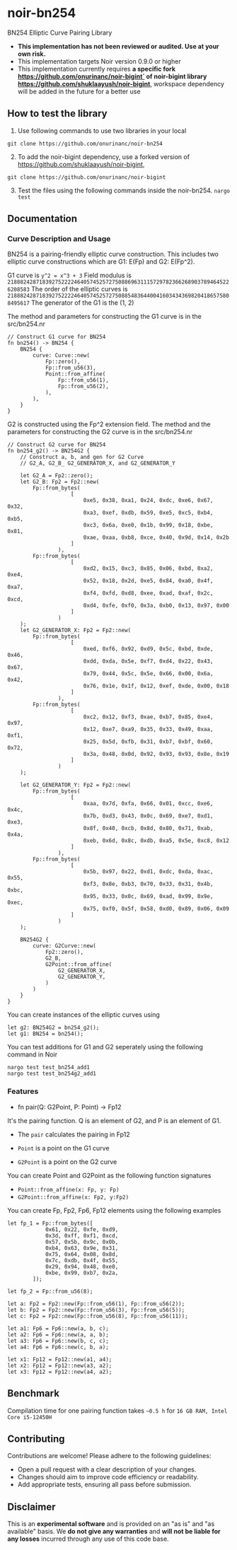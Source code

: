 # noir-bn254

BN254 Elliptic Curve Pairing Library

- **This implementation has not been reviewed or audited. Use at your own risk.**
- This implementation targets Noir version 0.9.0 or higher
- This implementation currently requires **a specific fork https://github.com/onurinanc/noir-bigint` of noir-bigint library https://github.com/shuklaayush/noir-bigint**, workspace dependency will be added in the future for a better use

## How to test the library
1. Use following commands to use two libraries in your local

`git clone https://github.com/onurinanc/noir-bn254`

2. To add the noir-bigint dependency, use a forked version of https://github.com/shuklaayush/noir-bigint,

`git clone https://github.com/onurinanc/noir-bigint`

3. Test the files using the following commands inside the noir-bn254.
`nargo test`

## Documentation

### Curve Description and Usage
BN254 is a pairing-friendly elliptic curve construction. This includes two elliptic curve constructions which are G1: E(Fp) and G2: E(Fp^2).

G1 curve is `y^2 = x^3 + 3`
Field modulus is `21888242871839275222246405745257275088696311157297823662689037894645226208583`
The order of the elliptic curves is `21888242871839275222246405745257275088548364400416034343698204186575808495617`
The generator of the G1 is the (1, 2)

The method and parameters for constructing the G1 curve is in the src/bn254.nr

```
// Construct G1 curve for BN254
fn bn254() -> BN254 {
    BN254 {
        curve: Curve::new(
            Fp::zero(),
            Fp::from_u56(3),
            Point::from_affine( 
                Fp::from_u56(1),
                Fp::from_u56(2),
            ),
        ),
    }
}
```

G2 is constructed using the Fp^2 extension field. The method and the parameters for constructing the G2 curve is in the src/bn254.nr

```
// Construct G2 curve for BN254
fn bn254_g2() -> BN254G2 {
    // Construct a, b, and gen for G2 Curve
    // G2_A, G2_B_ G2_GENERATOR_X, and G2_GENERATOR_Y

    let G2_A = Fp2::zero();
    let G2_B: Fp2 = Fp2::new(
        Fp::from_bytes(
                    [
                        0xe5, 0x38, 0xa1, 0x24, 0xdc, 0xe6, 0x67, 0x32, 
                        0xa3, 0xef, 0xdb, 0x59, 0xe5, 0xc5, 0xb4, 0xb5, 
                        0xc3, 0x6a, 0xe0, 0x1b, 0x99, 0x18, 0xbe, 0x81, 
                        0xae, 0xaa, 0xb8, 0xce, 0x40, 0x9d, 0x14, 0x2b
                    ]
                ),
        Fp::from_bytes(
                    [
                        0xd2, 0x15, 0xc3, 0x85, 0x06, 0xbd, 0xa2, 0xe4, 
                        0x52, 0x18, 0x2d, 0xe5, 0x84, 0xa0, 0x4f, 0xa7, 
                        0xf4, 0xfd, 0xd8, 0xee, 0xad, 0xaf, 0x2c, 0xcd, 
                        0xd4, 0xfe, 0xf0, 0x3a, 0xb0, 0x13, 0x97, 0x00
                    ]
                )
    );
    let G2_GENERATOR_X: Fp2 = Fp2::new(
        Fp::from_bytes(
                    [
                        0xed, 0xf6, 0x92, 0xd9, 0x5c, 0xbd, 0xde, 0x46, 
                        0xdd, 0xda, 0x5e, 0xf7, 0xd4, 0x22, 0x43, 0x67, 
                        0x79, 0x44, 0x5c, 0x5e, 0x66, 0x00, 0x6a, 0x42, 
                        0x76, 0x1e, 0x1f, 0x12, 0xef, 0xde, 0x00, 0x18
                    ]
                ),
        Fp::from_bytes(
                    [
                        0xc2, 0x12, 0xf3, 0xae, 0xb7, 0x85, 0xe4, 0x97, 
                        0x12, 0xe7, 0xa9, 0x35, 0x33, 0x49, 0xaa, 0xf1, 
                        0x25, 0x5d, 0xfb, 0x31, 0xb7, 0xbf, 0x60, 0x72, 
                        0x3a, 0x48, 0x0d, 0x92, 0x93, 0x93, 0x8e, 0x19
                    ]
                )
    );

    let G2_GENERATOR_Y: Fp2 = Fp2::new(
        Fp::from_bytes(
                    [
                        0xaa, 0x7d, 0xfa, 0x66, 0x01, 0xcc, 0xe6, 0x4c, 
                        0x7b, 0xd3, 0x43, 0x0c, 0x69, 0xe7, 0xd1, 0xe3, 
                        0x8f, 0x40, 0xcb, 0x8d, 0x80, 0x71, 0xab, 0x4a, 
                        0xeb, 0x6d, 0x8c, 0xdb, 0xa5, 0x5e, 0xc8, 0x12
                    ]
                ),
        Fp::from_bytes(
                    [
                        0x5b, 0x97, 0x22, 0xd1, 0xdc, 0xda, 0xac, 0x55, 
                        0xf3, 0x8e, 0xb3, 0x70, 0x33, 0x31, 0x4b, 0xbc, 
                        0x95, 0x33, 0x0c, 0x69, 0xad, 0x99, 0x9e, 0xec, 
                        0x75, 0xf0, 0x5f, 0x58, 0xd0, 0x89, 0x06, 0x09
                    ]
                )
    );

    BN254G2 {
        curve: G2Curve::new(
            Fp2::zero(),
            G2_B,
            G2Point::from_affine(
                G2_GENERATOR_X,
                G2_GENERATOR_Y,
            )
        )
    }
}
```


You can create instances of the elliptic curves using

```
let g2: BN254G2 = bn254_g2();
let g1: BN254 = bn254();
```

You can test additions for G1 and G2 seperately using the following command in Noir

```
nargo test test_bn254_add1
nargo test test_bn254g2_add1
```

### Features
- fn pair(Q: G2Point, P: Point) -> Fp12

It's the pairing function. Q is an element of G2, and 
P is an element of G1.

- The `pair` calculates the pairing in Fp12

- `Point` is a point on the G1 curve
- `G2Point` is a point on the G2 curve

You can create Point and G2Point as the following function signatures

- `Point::from_affine(x: Fp, y: Fp)`
- `G2Point::from_affine(x: Fp2, y:Fp2)`

You can create Fp, Fp2, Fp6, Fp12 elements using the following examples

```
let fp_1 = Fp::from_bytes([
            0x61, 0x22, 0xfe, 0xd9,
            0x3d, 0xff,	0xf1, 0xcd,
            0x57, 0x5b,	0x9c, 0x0b,
            0xb4, 0x63,	0x9e, 0x31,
            0x75, 0x64,	0x08, 0x8d,
            0x7c, 0xdb,	0x4f, 0x55,
            0x29, 0x94,	0x48, 0xe0,
            0xbe, 0x99,	0xb7, 0x2a,
        ]);

let fp_2 = Fp::from_u56(8);

let a: Fp2 = Fp2::new(Fp::from_u56(1), Fp::from_u56(2));
let b: Fp2 = Fp2::new(Fp::from_u56(3), Fp::from_u56(5));
let c: Fp2 = Fp2::new(Fp::from_u56(8), Fp::from_u56(11));

let a1: Fp6 = Fp6::new(a, b, c);
let a2: Fp6 = Fp6::new(a, a, b);
let a3: Fp6 = Fp6::new(b, c, c);
let a4: Fp6 = Fp6::new(c, b, a);

let x1: Fp12 = Fp12::new(a1, a4);
let x2: Fp12 = Fp12::new(a3, a2);
let x3: Fp12 = Fp12::new(a4, a2);
```
## Benchmark
Compilation time for one pairing function takes `~0.5 h` for `16 GB RAM, Intel Core i5-12450H`

## Contributing

Contributions are welcome! Please adhere to the following guidelines:

- Open a pull request with a clear description of your changes.
- Changes should aim to improve code efficiency or readability.
- Add appropriate tests, ensuring all pass before submission.

## Disclaimer
This is an **experimental software** and is provided on an "as is" and "as available" basis. We **do not give any warranties** and **will not be liable for any losses** incurred through any use of this code base.